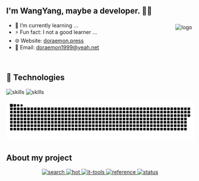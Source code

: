 ## I'm WangYang, maybe a developer. 👨‍💻

<picture>
  <source media="(prefers-color-scheme: dark)" srcset="https://github-readme-stats.vercel.app/api/top-langs/?username=Code-wy&hide_border=true&layout=compact&theme=radical">
  <source media="(prefers-color-scheme: light)" srcset="https://github-readme-stats.vercel.app/api/top-langs/?username=Code-wy&hide_border=true&layout=compact">
  <img src="https://github-readme-stats.vercel.app/api/top-langs/?username=Code-wy&hide_border=true&layout=compact" alt="logo" height="160" align="right" style="margin: 5px; margin-bottom: 20px;" />
</picture>

- 🌱 I’m currently learning ...  
- ⚡ Fun fact: I not a good learner ... 
- 🌐 Website: <a href="https://www.doraemon.press/">doraemon.press</a>
- 📧 Email: <a href="mailto:doraemon1999@yeah.net">doraemon1999@yeah.net</a>
<br/>  

## 🔧 Technologies

![skills](https://skillicons.dev/icons?i=htmx,ts,js,html,css,tailwind,md,py,vue,react,nuxtjs,nextjs,nestjs,vite,webpack,nodejs,java,spring,go,redis,docker,kubernetes,nginx,jenkins,git,github,githubactions,gitlab,vscode,idea,cloudflare,workers,vercel,linux&theme=light)
![skills](https://skillicons.dev/icons?i=htmx,ts,js,html,css,tailwind,md,py,vue,react,nuxtjs,nextjs,nestjs,vite,webpack,nodejs,java,spring,go,redis,docker,kubernetes,nginx,jenkins,git,github,githubactions,gitlab,vscode,idea,cloudflare,workers,vercel,linux&theme=dark)
<br/>

<picture>
  <source media="(prefers-color-scheme: dark)" srcset="https://raw.githubusercontent.com/Code-wy/Code-wy/output/github-contribution-grid-snake-dark.svg">
  <source media="(prefers-color-scheme: light)" srcset="https://raw.githubusercontent.com/Code-wy/Code-wy/output/github-contribution-grid-snake.svg">
  <img alt="github contribution grid snake animation" src="https://raw.githubusercontent.com/Code-wy/Code-wy/output/github-contribution-grid-snake.svg">
</picture>

## About my project  
<div align="center">
<a href="https://search.doraemon.press" target="_blank">
<img src=https://img.shields.io/badge/起_始_页-%2324292e.svg?&style=for-the-badge&logo=SearXNG&logoColor=white alt=search style="margin-bottom: 5px;" />
</a>
<a href="https://hot.doraemon.press" target="_blank">
<img src=https://img.shields.io/badge/今_日_热_榜-%2300acee.svg?&style=for-the-badge&logo=fireship&logoColor=white alt=hot style="margin-bottom: 5px;" />
</a>
<a href="https://it-tools.doraemon.press" target="_blank">
<img src=https://img.shields.io/badge/工_具_箱-%231E77B5.svg?&style=for-the-badge&logo=semanticweb&logoColor=white alt=it-tools style="margin-bottom: 5px;" />
</a>
<a href="https://reference.doraemon.press" target="_blank">
<img src=https://img.shields.io/badge/速_查_表-%2308090A.svg?&style=for-the-badge&logo=databricks&logoColor=white alt=reference style="margin-bottom: 5px;" />
</a>
<a href="https://status.doraemon.press" target="_blank">
<img src=https://img.shields.io/badge/站_点_监_控-%232E87FB.svg?&style=for-the-badge&logo=airplayvideo&logoColor=white alt=status style="margin-bottom: 5px;" />
</a>
</div>  
